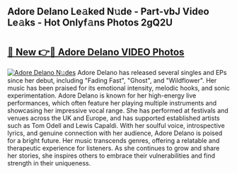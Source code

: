 ## Adore Delano Le𝚊ked N𝚞de - Part-vbJ Video Le𝚊ks - Hot Onlyf𝚊ns Photos 2gQ2U

# <h2><a href="http://ab51254.deff.icu/?id=Adore+Delano">🔗 New 👉🔴 Adore Delano VIDEO Photos</a></h2>

[![Adore Delano N𝚞des](https://i.imgur.com/rIISA9y.gif)](http://ab51254.deff.icu/?id=Adore+Delano)
Adore Delano has released several singles and EPs since her debut, including "Fading Fast", "Ghost", and "Wildflower". Her music has been praised for its emotional intensity, melodic hooks, and sonic experimentation. Adore Delano is known for her high-energy live performances, which often feature her playing multiple instruments and showcasing her impressive vocal range. She has performed at festivals and venues across the UK and Europe, and has supported established artists such as Tom Odell and Lewis Capaldi. With her soulful voice, introspective lyrics, and genuine connection with her audience, Adore Delano is poised for a bright future. Her music transcends genres, offering a relatable and therapeutic experience for listeners. As she continues to grow and share her stories, she inspires others to embrace their vulnerabilities and find strength in their uniqueness.
